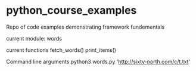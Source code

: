 # python_course_examples
Repo of code examples demonstrating framework fundementals

current module:
words

current functions
fetch_words()
print_items()

Command line arguments
python3 words.py 'http://sixty-north.com/c/t.txt'


